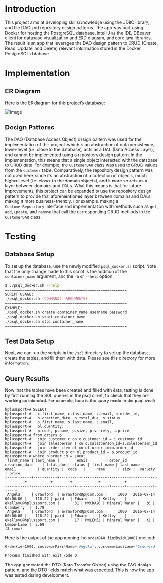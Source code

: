 # Introduction
This project aims at developing skills/knowledge using the JDBC library, and the DAO and repository design patterns. The app was built using Docker for hosting the PostgreSQL database, IntelliJ as the IDE, DBeaver client for database visualization and ERD diagram, and core java libraries. The result is an app that leverages the DAO design pattern to CRUD (Create, Read, Update, and Delete) relevant information stored in the Docker PostgreSQL database. 

# Implementation
## ER Diagram
Here is the ER diagram for this project’s database:

![image](https://user-images.githubusercontent.com/56552567/171041446-4bf0b29d-df89-40a6-ba2d-85af5fd6e205.png)

## Design Patterns
The DAO (Database Access Object) design pattern was used for the implementation of this project, which is an abstraction of data persistence, lower-level (i.e. close to the database), acts as a DAL (Data Access Layer), and cannot be implemented using a repository design pattern. In the implementation, this means that a single object interacted with the database to CRUD data. For example, the `CustomerDAO` class was used to CRUD values from the `customer` table. Comparatively, the repository design pattern was not used here, since it’s an abstraction of a collection of objects, much higher-level (i.e. closer to the domain objects), and it more so acts as a layer between domains and DALs. What this means is that for future improvements, this project can be expanded to use the repository design pattern to provide that aforementioned layer between domains and DALs, making it more business-friendly. For example, making a `CustomerRepository` interface and implementation with methods such as `get`, `add`, `update`, and `remove` that call the corresponding CRUD methods in the `CustomerDAO` class.

# Testing
## Database Setup
To set up the database, use the newly modified `psql_docker.sh` script. Note that the only change made to this script is the addition of the `container_name` argument, and the `-h` or `--help` option:

```bash
$ ./psql_docker.sh --help
========================================================
SCRIPT USAGE:
./psql_docker.sh [COMMAND] [ARGUMENTS]
========================================================
EXAMPLE:
./psql_docker.sh create container_name username password
./psql_docker.sh start container_name
./psql_docker.sh stop container_name
========================================================
```
## Test Data Setup
Next, we can run the scripts in the `/sql` directory to set up the database, create the tables, and fill them with data. Please see this directory for more information.

## Query Results
Now that the tables have been created and filled with data, testing is done by first running the SQL queries in the psql client, to check that they are working as intended. For example, here is the query made in the psql shell:

```psql
hplussport=# SELECT
hplussport-#   c.first_name, c.last_name, c.email, o.order_id,
hplussport-#   o.creation_date, o.total_due, o.status,
hplussport-#   s.first_name, s.last_name, s.email,
hplussport-#   ol.quantity,
hplussport-#   p.code, p.name, p.size, p.variety, p.price
hplussport-# from orders o
hplussport-#   join customer c on o.customer_id = c.customer_id
hplussport-#   join salesperson s on o.salesperson_id=s.salesperson_id
hplussport-#   join order_item ol on ol.order_id=o.order_id
hplussport-#   join product p on ol.product_id = p.product_id
hplussport-# where o.order_id = 1000;
 first_name | last_name |        email        | order_id |    creation_date    | total_due | status | first_name | last_name |          email          | quantity |  code   |     name      | size |  variety   | price 
------------+-----------+---------------------+----------+---------------------+-----------+--------+------------+-----------+-------------------------+----------+---------+---------------+------+------------+-------
 Angela     | Crawford  | acrawford8p@com.com |     1000 | 2016-05-14 00:00:00 |    118.22 | paid   | Edward     | Kelley    | ekelleyu@hplussport.com |       31 | MWCRA20 | Mineral Water |   20 | Cranberry  |  1.79
 Angela     | Crawford  | acrawford8p@com.com |     1000 | 2016-05-14 00:00:00 |    118.22 | paid   | Edward     | Kelley    | ekelleyu@hplussport.com |       17 | MWLEM32 | Mineral Water |   32 | Lemon-Lime |  3.69
(2 rows)
```

Here is the output of the app running the `orderDAO.findById(1000)` method:

```bash
Order{id=1000, customerFirstName='Angela', customerLastLane='Crawford', customerEmail='acrawford8p@com.com', creationDate=Sat May 14 00:00:00 UTC 2016, totalDue=118.22, status='paid', salespersonFirstName='Edward', salespersonLastName='Kelley', salespersonEmail='ekelleyu@hplussport.com', orderLines=[OrderLine{quantity=31, productCode='MWCRA20', productName='Mineral Water', productSize=20, productVariety='Cranberry', productPrice=1.79}, OrderLine{quantity=17, productCode='MWLEM32', productName='Mineral Water', productSize=32, productVariety='Lemon-Lime', productPrice=3.69}]}

Process finished with exit code 0
```

The app generated the DTO (Data Transfer Object) using the DAO design pattern, and the DTO fields match what was expected. This is how the app was tested during development.
